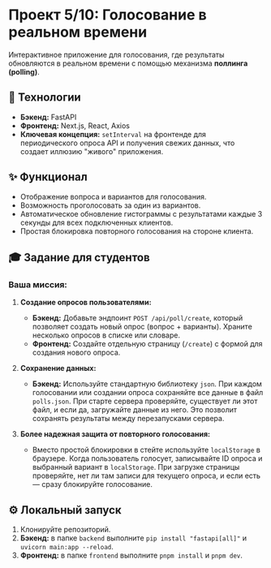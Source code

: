 # Проект 5/10: Голосование в реальном времени

Интерактивное приложение для голосования, где результаты обновляются в реальном времени с помощью механизма **поллинга (polling)**.

## 🚀 Технологии

* **Бэкенд:** FastAPI
* **Фронтенд:** Next.js, React, Axios
* **Ключевая концепция:** `setInterval` на фронтенде для периодического опроса API и получения свежих данных, что создает иллюзию "живого" приложения.

## ✨ Функционал

* Отображение вопроса и вариантов для голосования.
* Возможность проголосовать за один из вариантов.
* Автоматическое обновление гистограммы с результатами каждые 3 секунды для всех подключенных клиентов.
* Простая блокировка повторного голосования на стороне клиента.

## 🎓 Задание для студентов

### Ваша миссия:

1.  **Создание опросов пользователями:**
    * **Бэкенд:** Добавьте эндпоинт `POST /api/poll/create`, который позволяет создать новый опрос (вопрос + варианты). Храните несколько опросов в списке или словаре.
    * **Фронтенд:** Создайте отдельную страницу (`/create`) с формой для создания нового опроса.

2.  **Сохранение данных:**
    * **Бэкенд:** Используйте стандартную библиотеку `json`. При каждом голосовании или создании опроса сохраняйте все данные в файл `polls.json`. При старте сервера проверяйте, существует ли этот файл, и если да, загружайте данные из него. Это позволит сохранять результаты между перезапусками сервера.

3.  **Более надежная защита от повторного голосования:**
    * Вместо простой блокировки в стейте используйте `localStorage` в браузере. Когда пользователь голосует, записывайте ID опроса и выбранный вариант в `localStorage`. При загрузке страницы проверяйте, нет ли там записи для текущего опроса, и если есть — сразу блокируйте голосование.

## ⚙️ Локальный запуск

1.  Клонируйте репозиторий.
2.  **Бэкенд:** в папке `backend` выполните `pip install "fastapi[all]"` и `uvicorn main:app --reload`.
3.  **Фронтенд:** в папке `frontend` выполните `pnpm install` и `pnpm dev`.